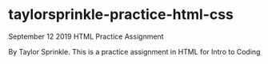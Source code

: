 # taylorsprinkle-practice-html-css

September 12 2019 HTML Practice Assignment

By Taylor Sprinkle. This is a practice assignment in HTML for Intro to Coding

